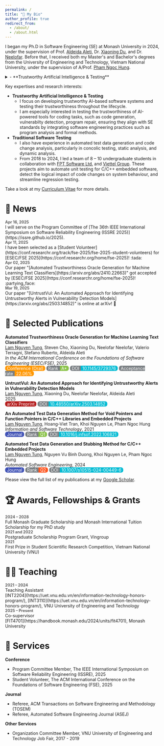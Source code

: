 ```yaml
---
permalink: /
title: "👋 My Bio"
author_profile: true
redirect_from: 
  - /about/
  - /about.html
---
```


I began my Ph.D in Software Engineering (SE) at Monash University in 2024, under the supervision of Prof. [Aldeida Aleti](https://research.monash.edu/en/persons/aldeida-aleti), Dr. [Xiaoning Du](https://xiaoningdu.github.io/), and Dr. [Neelofar](https://www.rmit.edu.au/profiles/n/neelofar-neelofar). 
Before that, I received both my Master's and Bachelor's degrees from the University of Engineering and Technology, Vietnam National University, under the supervision of A/Prof. [Pham Ngoc Hung](https://uet.vnu.edu.vn/~hungpn/).

<details>
<summary>- **Trustworthy Artificial Intelligence & Testing**</summary>
    - I focus on developing trustworthy AI-based software systems and testing their trustworthiness throughout the lifecycle.
    - I am especially interested in testing the trustworthiness of AI-powered tools for coding tasks, such as code generation, vulnerabilty detection, program repair, ensuring they align with SE standards by integrating software engineering practices such as program analysis and formal methods.
</details>

Key expertises and research interests:
- **Trustworthy Artificial Intelligence & Testing**
    - I focus on developing trustworthy AI-based software systems and testing their trustworthiness throughout the lifecycle.
    - I am especially interested in testing the trustworthiness of AI-powered tools for coding tasks, such as code generation, vulnerabilty detection, program repair, ensuring they align with SE standards by integrating software engineering practices such as program analysis and formal methods.
- **Traditional Software Testing**
    - I also have experience in automated test data generation and code change analysis, particularly in concolic testing, static analysis, and dynamic analysis.
    - From 2018 to 2024, I led a team of 8 – 10 undergraduate students in collaboration with [FPT Software Ltd.](https://fptsoftware.com/) and [Viettel Group](https://viettel.com.vn/en/). These projects aim to automate unit testing for C/C++ embedded software, detect the logical impact of code changes on system behaviour, and streamline regression testing.


Take a look at my [Curriculum Vitae](/files/mycv.pdf) for more details.


# 📢 News 

<style>
  .time {
    font-size: 0.9em;
    margin-bottom: 0;
    font-weight: bold;
    opacity: 0.7;
  }

  ul.no-bullets {
    list-style-type: none; /* Remove bullets */
    padding-inline-start: 0px;
    margin: 0 0 1.3em;
  }

  li p {
     margin-bottom: 0;
  }

  ul.no-bullets li {
    margin-bottom: 0.8em;
  }

  .badge {
    color: white;
    padding: 0px 6px;
    text-align: center;
    border-radius: 0.5em;
  }

  .badge-l {
    border-radius: 0.5em 0em 0em 0.5em;
    padding-right: 5px;
    background-color: #7a7f83;
  }

  .badge-r {
    padding-left: 5px; 
    border-radius: 0em 0.5em 0.5em 0em;
  }
</style>


<!-- <ul class="no-bullets">
  <li><div class="time">Apr 16, 2025</div> I will serve on the Program Committee of <a href="https://issre.github.io/2025">The 36th IEEE International Symposium on Software Reliability Engineering (ISSRE 2025)</a>.</li>
  <li><div class="time">Apr 11, 2025</div> I have been selected as a <a href="https://conf.researchr.org/track/fse-2025/fse-2025-student-volunteers">Student Volunteer</a> for <a href="https://conf.researchr.org/home/fse-2025">ESEC/FSE 2025</a>! :tada:</li>
  <li><div class="time">Apr 02, 2025</div> Our paper "<a href="https://arxiv.org/abs/2410.22663">Automated Trustworthiness Oracle Generation for Machine Learning Text Classifiers</a>" got accepted by <a href="https://conf.researchr.org/home/fse-2025">ESEC/FSE 2025</a>! :partying_face:</li>
</ul> -->

<div class="time">Apr 16, 2025</div>
I will serve on the Program Committee of [The 36th IEEE International Symposium on Software Reliability Engineering (ISSRE 2025)](https://issre.github.io/2025).

<div class="time">Apr 11, 2025</div>
I have been selected as a [Student Volunteer](https://conf.researchr.org/track/fse-2025/fse-2025-student-volunteers) for [ESEC/FSE 2025](https://conf.researchr.org/home/fse-2025)! :tada:

<div class="time">Apr 02, 2025</div>
Our paper "[Automated Trustworthiness Oracle Generation for Machine Learning Text Classifiers](https://arxiv.org/abs/2410.22663)" got accepted by [ESEC/FSE 2025](https://conf.researchr.org/home/fse-2025)! :partying_face:

<div class="time">Mar 19, 2025</div>
Our paper "[UntrustVul: An Automated Approach for Identifying Untrustworthy Alerts in Vulnerability Detection Models](https://arxiv.org/abs/2503.14852)" is online at arXiv! 🤩

# 📃 Selected Publications

**Automated Trustworthiness Oracle Generation for Machine Learning Text Classifiers**<br>
<u>Lam Nguyen Tung</u>, Steven Cho, Xiaoning Du, Neelofar Neelofar, Valerio Terragni, Stefano Ruberto, Aldeida Aleti<br>
*In the ACM International Conference on the Foundations of Software Engineering (ESEC/FSE)*, 2025<br><span class="badge" style="background-color: #FF9800;">Conference (Oral)</span>
<span class="badge badge-l">Rank</span><span class="badge badge-r" style="background-color: #8BC34A;">A*</span>
<span class="badge badge-l">DOI</span><span class="badge badge-r" style="background-color: #00BCD4;">10.1145/3729376</span>
<span class="badge badge-l">Acceptance rate</span><span class="badge badge-r" style="background-color: #FF9800;">22.06%</span>
<!-- 
| Conference Rank: CORE A*<br>
<button class="publ-action" onclick="window.open('https://doi.org/10.1145/3729376','_blank')">DOI:10.1145/3729376</button>
<button class="publ-action" onclick="window.open('https://arxiv.org/abs/2410.22663','_blank')">arXiv</button> 
-->


**UntrustVul: An Automated Approach for Identifying Untrustworthy Alerts in Vulnerability Detection Models**<br>
<u>Lam Nguyen Tung</u>, Xiaoning Du, Neelofar Neelofar, Aldeida Aleti<br>
2025<br><span class="badge" style="background-color: #b31b1b;">arXiv Preprint</span>
<span class="badge badge-l">DOI</span><span class="badge badge-r" style="background-color: #00BCD4;">10.48550/arXiv.2503.14852</span>
<!-- <br>
<button class="publ-action" onclick=" window.open('https://doi.org/10.48550/arXiv.2503.14852','_blank')">DOI:10.48550/arXiv.2503.14852</button> -->

**An Automated Test Data Generation Method for Void Pointers and Function Pointers in C/C++ Libraries and Embedded Projects**<br>
<u>Lam Nguyen Tung</u>, Hoang-Viet Tran, Khoi Nguyen Le, Pham Ngoc Hung<br>
*Information and Software Technology*, 2021<br><span class="badge" style="background-color: #3f51b5;">Journal</span>
<span class="badge badge-l">Rank</span><span class="badge badge-r" style="background-color: #8BC34A;">Q1</span>
<span class="badge badge-l">DOI</span><span class="badge badge-r" style="background-color: #00BCD4;">10.1016/j.infsof.2022.106821</span>
<!-- 
| Journal Rank: Q1<br>
<button class="publ-action" onclick=" window.open('https://doi.org/10.1016/j.infsof.2022.106821','_blank')">DOI:10.1016/j.infsof.2022.106821</button> -->

**Automated Test Data Generation and Stubbing Method for C/C++ Embedded Projects**<br>
<u>Lam Nguyen Tung</u>, Nguyen Vu Binh Duong, Khoi Nguyen Le, Pham Ngoc Hung<br>
*Automated Software Engineering*, 2024<br><span class="badge" style="background-color: #3f51b5;">Journal</span>
<span class="badge badge-l">Rank</span><span class="badge badge-r" style="background-color: #ff5722;">Q2</span>
<span class="badge badge-l">DOI</span><span class="badge badge-r" style="background-color: #00BCD4;">10.1007/s10515-024-00449-6</span>
<!-- 
| Journal Rank: Q2<br>
<button class="publ-action" onclick=" window.open('https://doi.org/10.1007/s10515-024-00449-6','_blank')">DOI:10.1007/s10515-024-00449-6</button> -->

Please view the full list of my publications at my [Google Scholar](https://scholar.google.com/citations?user=i0vG-4UAAAAJ).

# 🏆 Awards, Fellowships & Grants

<div class="time">2024 – 2028</div>
Full Monash Graduate Scholarship and Monash International Tuition Scholarship for my PhD study

<div class="time">2021 and 2022</div>
Postgraduate Scholarship Program Grant, Vingroup

<div class="time">2021</div>
First Prize in Student Scientific Research Competition, Vietnam National University (VNU)

<!-- # 👨‍🔬 Research Projects

## Current Project: Trustworthiness Testing of Machine Learning-based Systems

Machine learning is transforming many aspects of our lives, but concerns remain about how and why models make decisions. Often, models rely on irrelevant or misleading features, leading to untrustworthy outcomes. Conventional metrics fall short in assessing whether decisions are made for the right reasons.

This research focuses on developing automated methods to test and improve the trustworthiness of machine learning systems, eliminating the need for manual expert validation. This work aims to make machine learning more reliable, interpretable, and scalable, paving the way for safer real-world deployment.

## Past Project: Testing Tools for C/C++ Projects

I managed a team of 8 – 10 undergraduate students in collaboration with [FPT Software Ltd.](https://drive.google.com/drive/folders/1GjBFCcHex2QCTVquX7B29FTa6dyg_n-4) (2018 – 2024) and [Viettel Group](https://viettel.com.vn/en/) (2021 – 2023). 
Embedded systems demand high reliability under tight resource constraints, making rigorous testing essential. This project focuses on automating test data generation and code change analysis for C/C++ embedded software.

By combining static and dynamic analysis, we aim to:
- Automatically generate relevant test inputs
- Detect the impact of code changes on system behaviour
- Improve test coverage and fault detection early in development
- Streamline regression testing

The goal is to reduce manual effort, accelerate development, and enhance the robustness of embedded software systems. <span class="badge" style="cursor: pointer; background-color: var(--global-link-color);" onclick="window.open('https://uet.vnu.edu.vn/en/researching-field-testing-car-control-software/','_blank')">Learn more</span> -->


# 👨‍🏫 Teaching

<div class="time">2021 – 2024</div>
Teaching Assistant<br>
[INT2204](https://uet.vnu.edu.vn/en/information-technology-honors-program/), [INT3110](https://uet.vnu.edu.vn/en/information-technology-honors-program/), VNU University of Engineering and Technology


<div class="time">2025 – Present</div>
Co-supervisor<br>
[FIT4701](https://handbook.monash.edu/2024/units/fit4701), Monash University

# 🤝 Services

**Conference**
- Program Committee Member, The IEEE International Symposium on Software Reliability Engineering (ISSRE), 2025
- Student Volunteer, The ACM International Conference on the Foundations of Software Engineering (FSE), 2025

**Journal**
- Referee, ACM Transactions on Software Engineering and Methodology (TOSEM)
- Referee, Automated Software Engineering Journal (ASEJ)

**Other Services**
- Organization Committee Member, VNU University of Engineering and Technology Job Fair, 2017 - 2019